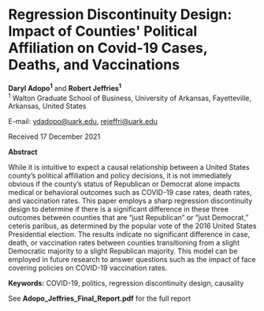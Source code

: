 # Regression Discontinuity Design: Impact of Counties' Political Affiliation on Covid-19 Cases, Deaths, and Vaccinations

**Daryl Adopo<sup>1</sup>** and **Robert Jeffries<sup>1</sup>** \
<sup>1</sup> Walton Graduate School of Business, University of Arkansas, Fayetteville, Arkansas, United States 

E-mail: ydadopo@uark.edu, rejeffri@uark.edu 

Received 17 December 2021

**Abstract**

While it is intuitive to expect a causal relationship between a United States county’s political affiliation and policy decisions, it is not immediately obvious if the county’s status of Republican or Democrat alone impacts medical or behavioral outcomes such as COVID-19 case rates, death rates, and vaccination rates. This paper employs a sharp regression discontinuity design to determine if there is a significant difference in these three outcomes between counties that are “just Republican” or “just Democrat,” ceteris paribus, as determined by the popular vote of the 2016 United States Presidential election. The results indicate no significant difference in case, death, or vaccination rates between counties transitioning from a slight Democratic majority to a slight Republican majority. This model can be employed in future research to answer questions such as the impact of face covering policies on COVID-19 vaccination rates.

**Keywords:** COVID-19, politics, regression discontinuity design, causality

See **Adopo_Jeffries_Final_Report.pdf** for the full report
